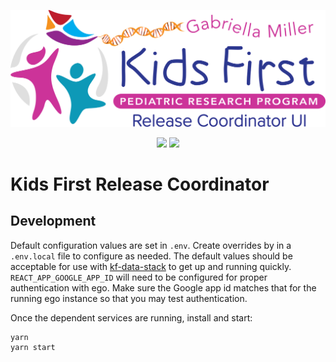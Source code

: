 <p align="center">
  <img src="public/release_coordinator_ui.svg" width="660px" alt="Release Coordinator">
</p>
<p align="center">
  <a herf="https://github.com/kids-first/kf-ui-release-coordinator/blob/master/LICENSE"><img src="https://img.shields.io/github/license/kids-first/kf-ui-release-coordinator.svg?style=for-the-badge"></a>
  <a href="https://circleci.com/gh/kids-first/kf-ui-release-coordinator"><img src="https://img.shields.io/circleci/project/github/kids-first/kf-ui-release-coordinator/master.svg?style=for-the-badge"></a>
</p>

Kids First Release Coordinator
==============================

## Development

Default configuration values are set in `.env`. Create overrides by in a 
`.env.local` file to configure as needed. The default values should be acceptable
for use with [kf-data-stack](https://github.com/kids-first/kf-data-stack)
to get up and running quickly. `REACT_APP_GOOGLE_APP_ID` will need to be
configured for proper authentication with ego. Make sure the Google app id
matches that for the running ego instance so that you may test authentication.

Once the dependent services are running, install and start:
```
yarn
yarn start
```
